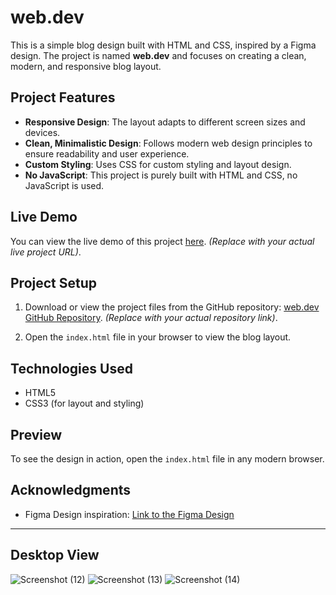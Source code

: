 ﻿# web.dev

This is a simple blog design built with HTML and CSS, inspired by a Figma design. The project is named **web.dev** and focuses on creating a clean, modern, and responsive blog layout.

## Project Features

- **Responsive Design**: The layout adapts to different screen sizes and devices.
- **Clean, Minimalistic Design**: Follows modern web design principles to ensure readability and user experience.
- **Custom Styling**: Uses CSS for custom styling and layout design.
- **No JavaScript**: This project is purely built with HTML and CSS, no JavaScript is used.

## Live Demo

You can view the live demo of this project [here](https://satheem.github.io/web.dev/). *(Replace with your actual live project URL)*.

## Project Setup

1. Download or view the project files from the GitHub repository: [web.dev GitHub Repository](https://github.com/satheem/web.dev). *(Replace with your actual repository link)*.

2. Open the `index.html` file in your browser to view the blog layout.


## Technologies Used

- HTML5
- CSS3 (for layout and styling)

## Preview

To see the design in action, open the `index.html` file in any modern browser.


## Acknowledgments

- Figma Design inspiration: [Link to the Figma Design](https://www.figma.com/design/nh0V05z3NB87ue9v5PcO3R/writings.dev?node-id=0-1&node-type=canvas&t=yAqzn47ryGnoCvA5-0)

---
## Desktop View

![Screenshot (12)](https://github.com/user-attachments/assets/281210a0-26d3-4279-8e4e-7fbb52116258)
![Screenshot (13)](https://github.com/user-attachments/assets/107a4f4c-9991-4e2c-9cc4-7da078bd2e1d)
![Screenshot (14)](https://github.com/user-attachments/assets/871340f4-f88e-4bf6-9369-453a0ca1513f)


